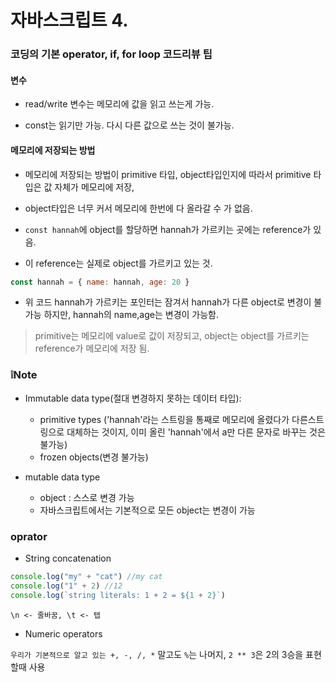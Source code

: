 # 자바스크립트 4.

### 코딩의 기본 operator, if, for loop 코드리뷰 팁

#### 변수

- read/write 변수는 메모리에 값을 읽고 쓰는게 가능.

- const는 읽기만 가능. 다시 다른 값으로 쓰는 것이 불가능.

#### 메모리에 저장되는 방법

- 메모리에 저장되는 방법이 primitive 타입, object타입인지에 따라서 primitive 타입은 값 자체가 메모리에 저장,

- object타입은 너무 커서 메모리에 한번에 다 올라갈 수 가 없음.

- `const hannah`에 object를 할당하면 hannah가 가르키는 곳에는 reference가 있음.

- 이 reference는 실제로 object를 가르키고 있는 것.

```js
const hannah = { name: hannah, age: 20 }
```

- 위 코드 hannah가 가르키는 포인터는 잠겨서 hannah가 다른 object로 변경이 불가능 하지만, hannah의 name,age는 변경이 가능함.

> primitive는 메모리에 value로 값이 저장되고, object는 object를 가르키는 reference가 메모리에 저장 됨.

### ❕Note

- Immutable data type(절대 변경하지 못하는 데이터 타입):

  - primitive types
    ('hannah'라는 스트링을 통째로 메모리에 올렸다가 다른스트링으로 대체하는 것이지, 이미 올린 'hannah'에서 a만 다른 문자로 바꾸는 것은 불가능)
  - frozen objects(변경 불가능)

- mutable data type
  - object : 스스로 변경 가능
  - 자바스크립트에서는 기본적으로 모든 object는 변경이 가능

### oprator

- String concatenation

```js
console.log("my" + "cat") //my cat
console.log("1" + 2) //12
console.log(`string literals: 1 + 2 = ${1 + 2}`)
```

`\n <- 줄바꿈, \t <- 탭 `

- Numeric operators

`우리가 기본적으로 알고 있는 +, -, /, *` 말고도 `%`는 나머지, `2 ** 3`은 2의 3승을 표현할때 사용
